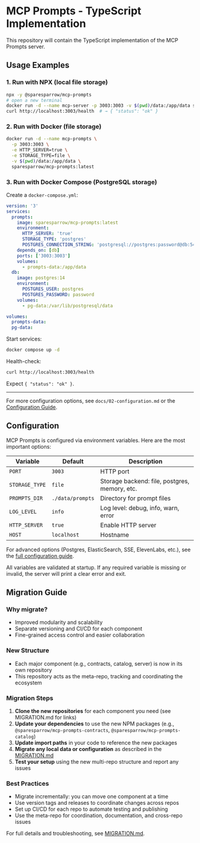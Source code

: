 # MCP Prompts - TypeScript Implementation

This repository will contain the TypeScript implementation of the MCP Prompts server.

## Usage Examples

### 1. Run with NPX (local file storage)

```bash
npx -y @sparesparrow/mcp-prompts
# open a new terminal
docker run -d --name mcp-server -p 3003:3003 -v $(pwd)/data:/app/data sparesparrow/mcp-prompts:latest
curl http://localhost:3003/health  # → { "status": "ok" }
```

### 2. Run with Docker (file storage)

```bash
docker run -d --name mcp-prompts \
  -p 3003:3003 \
  -e HTTP_SERVER=true \
  -e STORAGE_TYPE=file \
  -v $(pwd)/data:/app/data \
  sparesparrow/mcp-prompts:latest
```

### 3. Run with Docker Compose (PostgreSQL storage)

Create a `docker-compose.yml`:

```yaml
version: '3'
services:
  prompts:
    image: sparesparrow/mcp-prompts:latest
    environment:
      HTTP_SERVER: 'true'
      STORAGE_TYPE: 'postgres'
      POSTGRES_CONNECTION_STRING: 'postgresql://postgres:password@db:5432/mcp_prompts'
    depends_on: [db]
    ports: ['3003:3003']
    volumes:
      - prompts-data:/app/data
  db:
    image: postgres:14
    environment:
      POSTGRES_USER: postgres
      POSTGRES_PASSWORD: password
    volumes:
      - pg-data:/var/lib/postgresql/data

volumes:
  prompts-data:
  pg-data:
```

Start services:

```bash
docker compose up -d
```

Health-check:

```bash
curl http://localhost:3003/health
```

Expect `{ "status": "ok" }`.

---

For more configuration options, see `docs/02-configuration.md` or the [Configuration Guide](mcp-prompts/docs/02-configuration.md).

## Configuration

MCP Prompts is configured via environment variables. Here are the most important options:

| Variable        | Default        | Description                                  |
| -------------- | -------------- | -------------------------------------------- |
| `PORT`         | `3003`         | HTTP port                                    |
| `STORAGE_TYPE` | `file`         | Storage backend: file, postgres, memory, etc.|
| `PROMPTS_DIR`  | `./data/prompts`| Directory for prompt files                   |
| `LOG_LEVEL`    | `info`         | Log level: debug, info, warn, error          |
| `HTTP_SERVER`  | `true`         | Enable HTTP server                           |
| `HOST`         | `localhost`    | Hostname                                     |

For advanced options (Postgres, ElasticSearch, SSE, ElevenLabs, etc.), see the [full configuration guide](mcp-prompts/docs/02-configuration.md).

All variables are validated at startup. If any required variable is missing or invalid, the server will print a clear error and exit.

## Migration Guide

### Why migrate?
- Improved modularity and scalability
- Separate versioning and CI/CD for each component
- Fine-grained access control and easier collaboration

### New Structure
- Each major component (e.g., contracts, catalog, server) is now in its own repository
- This repository acts as the meta-repo, tracking and coordinating the ecosystem

### Migration Steps
1. **Clone the new repositories** for each component you need (see MIGRATION.md for links)
2. **Update your dependencies** to use the new NPM packages (e.g., `@sparesparrow/mcp-prompts-contracts`, `@sparesparrow/mcp-prompts-catalog`)
3. **Update import paths** in your code to reference the new packages
4. **Migrate any local data or configuration** as described in the [MIGRATION.md](MIGRATION.md)
5. **Test your setup** using the new multi-repo structure and report any issues

### Best Practices
- Migrate incrementally: you can move one component at a time
- Use version tags and releases to coordinate changes across repos
- Set up CI/CD for each repo to automate testing and publishing
- Use the meta-repo for coordination, documentation, and cross-repo issues

For full details and troubleshooting, see [MIGRATION.md](MIGRATION.md).
